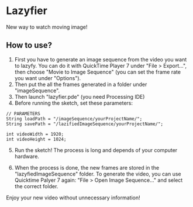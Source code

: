 # Lazyfier
New way to watch moving image!

## How to use?
1. First you have to generate an image sequence from the video you want to lazyfy.
You can do it with QuickTime Player 7 under "File > Export...", then choose "Movie to Image Sequence" (you can set the frame rate you want under "Options").
2. Then put the all the frames generated in a folder under "imageSequence".
3. Then launch "lazyfier.pde" (you need Processing IDE)
4. Before running the sketch, set these parameters:

```
// PARAMETERS
String loadPath = "/imageSequence/yourProjectName/";
String savePath = "/lazifiedImageSequence/yourProjectName/";

int videoWidth = 1920;
int videoHeight = 1024;
```

5. Run the sketch! The process is long and depends of your computer hardware.

6. When the process is done, the new frames are stored in the "lazyfiedImageSequence" folder.
To generate the video, you can use Quicktime Palyer 7 again: "File > Open Image Sequence..." and select the correct folder.

Enjoy your new video without unnecessary information!
